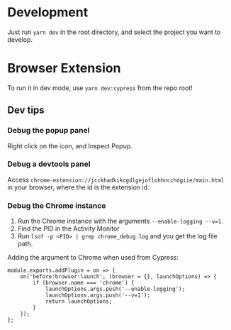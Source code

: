 # Development

Just run `yarn dev` in the root directory, and select the project you want to develop.

# Browser Extension

To run it in dev mode, use `yarn dev:cypress` from the repo root!

## Dev tips

### Debug the popup panel

Right click on the icon, and Inspect Popup.

### Debug a devtools panel

Access `chrome-extension://jcckhadkikcgdlgejoflohhncchdgiie/main.html` in your browser, where the id is the extension id.

### Debug the Chrome instance

1. Run the Chrome instance with the arguments `--enable-logging --v=1`.
2. Find the PID in the Activity Monitor
3. Run `lsof -p <PID> | grep chrome_debug.log` and you get the log file path.

Adding the argument to Chrome when used from Cypress:
```
module.exports.addPlugin = on => {
    on('before:browser:launch', (browser = {}, launchOptions) => {
        if (browser.name === 'chrome') {
            launchOptions.args.push('--enable-logging');
            launchOptions.args.push('--v=1');
            return launchOptions;
        }
    });
};
```
